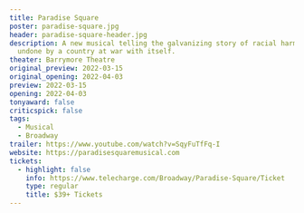 ```yaml
---
title: Paradise Square
poster: paradise-square.jpg
header: paradise-square-header.jpg
description: A new musical telling the galvanizing story of racial harmony
  undone by a country at war with itself.
theater: Barrymore Theatre
original_preview: 2022-03-15
original_opening: 2022-04-03
preview: 2022-03-15
opening: 2022-04-03
tonyaward: false
criticspick: false
tags: 
  - Musical
  - Broadway
trailer: https://www.youtube.com/watch?v=SqyFuTfFq-I
website: https://paradisesquaremusical.com
tickets:
  - highlight: false
    info: https://www.telecharge.com/Broadway/Paradise-Square/Ticket
    type: regular
    title: $39+ Tickets
---
```

